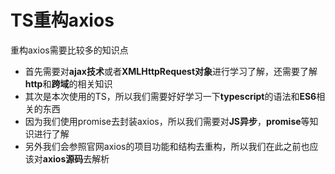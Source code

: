 # TS重构axios
重构axios需要比较多的知识点
+ 首先需要对**ajax技术**或者**XMLHttpRequest对象**进行学习了解，还需要了解**http**和**跨域**的相关知识
+ 其次是本次使用的TS，所以我们需要好好学习一下**typescript**的语法和**ES6**相关的东西
+ 因为我们使用promise去封装axios，所以我们需要对**JS异步**，**promise**等知识进行了解
+ 另外我们会参照官网axios的项目功能和结构去重构，所以我们在此之前也应该对**axios源码**去解析